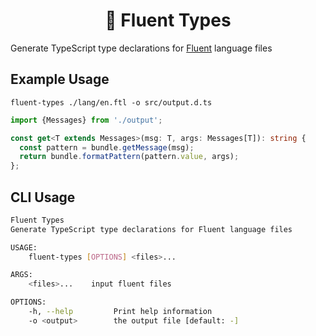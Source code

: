 <h1 align="center">💬 Fluent Types</h1>

Generate TypeScript type declarations for [Fluent](https://projectfluent.org) language files

## Example Usage
`fluent-types ./lang/en.ftl -o src/output.d.ts`

```ts
import {Messages} from './output';

const get<T extends Messages>(msg: T, args: Messages[T]): string {
  const pattern = bundle.getMessage(msg);
  return bundle.formatPattern(pattern.value, args);
};
```


## CLI Usage
```sh
Fluent Types
Generate TypeScript type declarations for Fluent language files

USAGE:
    fluent-types [OPTIONS] <files>...

ARGS:
    <files>...    input fluent files

OPTIONS:
    -h, --help         Print help information
    -o <output>        the output file [default: -]
```
